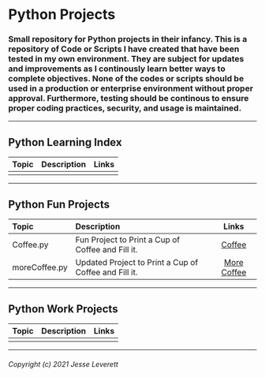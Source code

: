 # Python Projects

### Small repository for Python projects in their infancy. This is a repository of Code or Scripts I have created that have been tested in my own environment. They are subject for updates and improvements as I continously learn better ways to complete objectives. None of the codes or scripts should be used in a production or enterprise environment without proper approval. Furthermore, testing should be continous to ensure proper coding practices, security, and usage is maintained.

---

## Python Learning Index

| Topic | Description | Links |
|:------|:------------|:-----:|
|       |             | []()  |
---

## Python Fun Projects

| Topic         | Description                                           | Links                                                                                                  |
|:--------------|:------------------------------------------------------|:------------------------------------------------------------------------------------------------------:|
| Coffee.py     | Fun Project to Print a Cup of Coffee and Fill it.     | [Coffee](https://github.com/CyberThulhu22/Python-Projects/blob/master/2_Fun_Python/Coffee.py)          |
| moreCoffee.py | Updated Project to Print a Cup of Coffee and Fill it. | [More Coffee](https://github.com/CyberThulhu22/Python-Projects/blob/master/2_Fun_Python/moreCoffee.py) |
---

## Python Work Projects

| Topic | Description | Links |
|:------|:------------|:-----:|
|       |             | []()  |
---
###### Copyright (c) 2021 Jesse Leverett